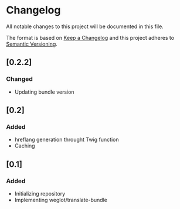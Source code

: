# Changelog
All notable changes to this project will be documented in this file.

The format is based on [Keep a Changelog](http://keepachangelog.com/en/1.0.0/)
and this project adheres to [Semantic Versioning](http://semver.org/spec/v2.0.0.html).

## [0.2.2]
### Changed
- Updating bundle version

## [0.2]
### Added
- hreflang generation throught Twig function
- Caching

## [0.1]
### Added
- Initializing repository
- Implementing weglot/translate-bundle